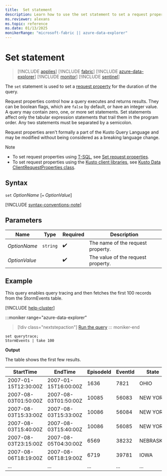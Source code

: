 ```yaml
---
title:  Set statement
description: Learn how to use the set statement to set a request property for the duration of the query.
ms.reviewer: alexans
ms.topic: reference
ms.date: 01/13/2025
monikerRange: "microsoft-fabric || azure-data-explorer"
---
```

# Set statement

> [!INCLUDE [applies](../includes/applies-to-version/applies.md)] [!INCLUDE [fabric](../includes/applies-to-version/fabric.md)] [!INCLUDE [azure-data-explorer](../includes/applies-to-version/azure-data-explorer.md)] [!INCLUDE [monitor](../includes/applies-to-version/monitor.md)] [!INCLUDE [sentinel](../includes/applies-to-version/sentinel.md)]

The `set` statement is used to set a [request property](../api/rest/request-properties.md) for the duration of the query.

Request properties control how a query executes and returns results. They can be boolean flags, which are `false` by default, or have an integer value. A query may contain zero, one, or more set statements. Set statements affect only the tabular expression statements that trail them in the program order. Any two statements must be separated by a semicolon.
  
Request properties aren't formally a part of the Kusto Query Language and may be modified without being considered as a breaking language change.

> [!NOTE]
>
> * To set request properties using [T-SQL](t-sql.md), see [Set request properties](t-sql.md#set-request-properties).
> * To set request properties using the [Kusto client libraries](../api/client-libraries.md), see [Kusto Data ClientRequestProperties class](../api/netfx/about-kusto-data.md).

## Syntax

`set` *OptionName* [`=` *OptionValue*]

[!INCLUDE [syntax-conventions-note](../includes/syntax-conventions-note.md)]

## Parameters

| Name | Type | Required | Description |
|--|--|--|--|
| *OptionName* | `string` |  :heavy_check_mark: | The name of the request property.|
| *OptionValue* | |  :heavy_check_mark: | The value of the request property.|

## Example

This query enables query tracing and then fetches the first 100 records from the StormEvents table.
	
[!INCLUDE [help-cluster](../includes/help-cluster-note.md)]

:::moniker range="azure-data-explorer"
> [!div class="nextstepaction"]
> <a href="https://dataexplorer.azure.com/clusters/help/databases/Samples?query=H4sIAAAAAAAAAytOLVEoLE0tqiwpSkxOteYKLskvynUtS80rKVaoUShJzE5VMDQwAAD531xtJgAAAA%3D%3D" target="_blank">Run the query</a>
::: moniker-end

```kusto
set querytrace;
StormEvents | take 100
```

**Output**

The table shows the first few results.

StartTime |	EndTime |EpisodeId |EventId	| State| EventType
|--|--|--|--|--|--|
2007-01-15T12:30:00Z | 2007-01-15T16:00:00Z | 1636 | 7821 | OHIO | Flood |
2007-08-03T01:50:00Z | 2007-08-03T01:50:00Z | 10085 | 56083 | NEW YORK | Thunderstorm Wind |
2007-08-03T15:33:00Z | 2007-08-03T15:33:00Z | 10086 | 56084 | NEW YORK | Hail |
2007-08-03T15:40:00Z | 2007-08-03T15:40:00Z | 10086 | 56085 | NEW YORK | Hail |
2007-08-03T23:15:00Z | 2007-08-05T04:30:00Z | 6569 | 38232 | NEBRASKA | Flood |
2007-08-06T18:19:00Z | 2007-08-06T18:19:00Z | 6719 | 39781 | IOWA | Thunderstorm Wind |
|...|...|...|...|...|...|
